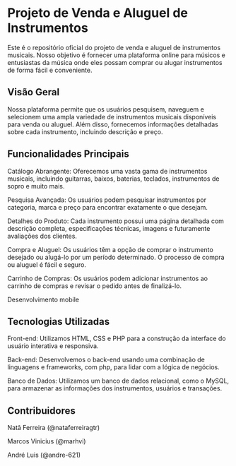 # Projeto de Venda e Aluguel de Instrumentos

Este é o repositório oficial do projeto de venda e aluguel de instrumentos musicais. Nosso objetivo é fornecer uma plataforma online para músicos e entusiastas da música onde eles possam comprar ou alugar instrumentos de forma fácil e conveniente.

## Visão Geral

Nossa plataforma permite que os usuários pesquisem, naveguem e selecionem uma ampla variedade de instrumentos musicais disponíveis para venda ou aluguel. Além disso, fornecemos informações detalhadas sobre cada instrumento, incluindo descrição e preço.

## Funcionalidades Principais

Catálogo Abrangente: Oferecemos uma vasta gama de instrumentos musicais, incluindo guitarras, baixos, baterias, teclados, instrumentos de sopro e muito mais.

Pesquisa Avançada: Os usuários podem pesquisar instrumentos por categoria, marca e preço para encontrar exatamente o que desejam.

Detalhes do Produto: Cada instrumento possui uma página detalhada com descrição completa, especificações técnicas, imagens e futuramente avaliações dos clientes.

Compra e Aluguel: Os usuários têm a opção de comprar o instrumento desejado ou alugá-lo por um período determinado. O processo de compra ou aluguel é fácil e seguro.

Carrinho de Compras: Os usuários podem adicionar instrumentos ao carrinho de compras e revisar o pedido antes de finalizá-lo.

Desenvolvimento mobile 

## Tecnologias Utilizadas

Front-end: Utilizamos HTML, CSS e PHP para a construção da interface do usuário interativa e responsiva.

Back-end: Desenvolvemos o back-end usando uma combinação de linguagens e frameworks, com php, para lidar com a lógica de negócios.

Banco de Dados: Utilizamos um banco de dados relacional, como o MySQL, para armazenar as informações dos instrumentos, usuários e transações.

## Contribuidores

Natâ Ferreira (@nataferreiragtr)

Marcos Vinicius (@marhvi)

André Luis (@andre-621)
